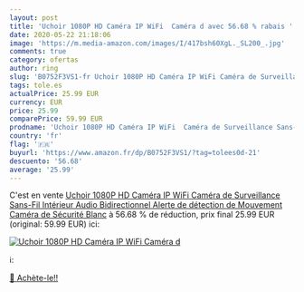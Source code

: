 ```yaml
---
layout: post
title: 'Uchoir 1080P HD Caméra IP WiFi  Caméra d avec 56.68 % rabais '
date: 2020-05-22 21:18:06
image: 'https://m.media-amazon.com/images/I/417bsh60XgL._SL200_.jpg'
comments: true
category: ofertas
author: ring
slug: 'B0752F3VS1-fr Uchoir 1080P HD Caméra IP WiFi Caméra de Surveillance...'
tags: tole.es
actualPrice: 25.99 EUR
currency: EUR
price: 25.99
comparePrice: 59.99 EUR
prodname: 'Uchoir 1080P HD Caméra IP WiFi  Caméra de Surveillance Sans-Fil Intérieur Audio Bidirectionnel  Alerte de détection de Mouvement  Caméra de Sécurité Blanc'
country: 'fr'
flag: '🇫🇷'
buyurl: 'https://www.amazon.fr/dp/B0752F3VS1/?tag=tolees0d-21'
descuento: '56.68'
average: '25.99'
---
```


C'est en vente [Uchoir 1080P HD Caméra IP WiFi  Caméra de Surveillance Sans-Fil Intérieur Audio Bidirectionnel  Alerte de détection de Mouvement  Caméra de Sécurité Blanc](https://www.amazon.fr/dp/B0752F3VS1/?tag=tolees0d-21)  à  56.68 % de réduction, prix final  25.99 EUR (original: 59.99 EUR) ici:

[![Uchoir 1080P HD Caméra IP WiFi  Caméra d](https://m.media-amazon.com/images/I/417bsh60XgL._SL200_.jpg)](https://www.amazon.fr/dp/B0752F3VS1/?tag=tolees0d-21)

ℹ️:


[🛒 Achète-le!!](https://www.amazon.fr/dp/B0752F3VS1/?tag=tolees0d-21)
